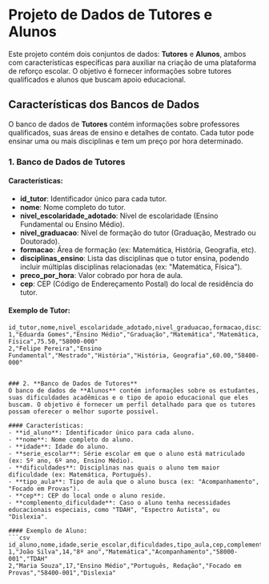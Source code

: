 # Projeto de Dados de Tutores e Alunos

Este projeto contém dois conjuntos de dados: **Tutores** e **Alunos**, ambos com características específicas para auxiliar na criação de uma plataforma de reforço escolar. O objetivo é fornecer informações sobre tutores qualificados e alunos que buscam apoio educacional.

## Características dos Bancos de Dados


O banco de dados de **Tutores** contém informações sobre professores qualificados, suas áreas de ensino e detalhes de contato. Cada tutor pode ensinar uma ou mais disciplinas e tem um preço por hora determinado.

### 1. **Banco de Dados de Tutores**
#### Características:
- **id_tutor**: Identificador único para cada tutor.
- **nome**: Nome completo do tutor.
- **nivel_escolaridade_adotado**: Nível de escolaridade (Ensino Fundamental ou Ensino Médio).
- **nivel_graduacao**: Nível de formação do tutor (Graduação, Mestrado ou Doutorado).
- **formacao**: Área de formação (ex: Matemática, História, Geografia, etc).
- **disciplinas_ensino**: Lista das disciplinas que o tutor ensina, podendo incluir múltiplas disciplinas relacionadas (ex: "Matemática, Física").
- **preco_por_hora**: Valor cobrado por hora de aula.
- **cep**: CEP (Código de Endereçamento Postal) do local de residência do tutor.

#### Exemplo de Tutor:
```csv
id_tutor,nome,nivel_escolaridade_adotado,nivel_graduacao,formacao,disciplinas_ensino,preco_por_hora,cep
1,"Eduarda Gomes","Ensino Médio","Graduação","Matemática","Matemática, Física",75.50,"58000-000"
2,"Felipe Pereira","Ensino Fundamental","Mestrado","História","História, Geografia",60.00,"58400-000"


### 2. **Banco de Dados de Tutores**
O banco de dados de **Alunos** contém informações sobre os estudantes, suas dificuldades acadêmicas e o tipo de apoio educacional que eles buscam. O objetivo é fornecer um perfil detalhado para que os tutores possam oferecer o melhor suporte possível.

#### Características:
- **id_aluno**: Identificador único para cada aluno.
- **nome**: Nome completo do aluno.
- **idade**: Idade do aluno.
- **serie_escolar**: Série escolar em que o aluno está matriculado (ex: 5º ano, 6º ano, Ensino Médio).
- **dificuldades**: Disciplinas nas quais o aluno tem maior dificuldade (ex: Matemática, Português).
- **tipo_aula**: Tipo de aula que o aluno busca (ex: "Acompanhamento", "Focado em Provas").
- **cep**: CEP do local onde o aluno reside.
- **complemento_dificuldade**: Caso o aluno tenha necessidades educacionais especiais, como "TDAH", "Espectro Autista", ou "Dislexia".

#### Exemplo de Aluno:
```csv
id_aluno,nome,idade,serie_escolar,dificuldades,tipo_aula,cep,complemento_dificuldade
1,"João Silva",14,"8º ano","Matemática","Acompanhamento","58000-001","TDAH"
2,"Maria Souza",17,"Ensino Médio","Português, Redação","Focado em Provas","58400-001","Dislexia"
